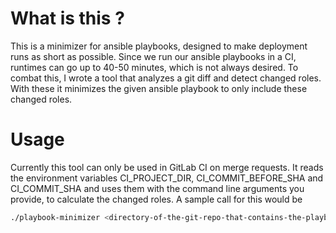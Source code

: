 # What is this ?

This is a minimizer for ansible playbooks, designed to make deployment runs as short as possible. Since
we run our ansible playbooks in a CI, runtimes can go up to 40-50 minutes, which is not always desired.
To combat this, I wrote a tool that analyzes a git diff and detect changed roles. With these it minimizes the given ansible
playbook to only include these changed roles.


# Usage

Currently this tool can only be used in GitLab CI on merge requests. It reads the environment variables
CI_PROJECT_DIR, CI_COMMIT_BEFORE_SHA and CI_COMMIT_SHA and uses them with the command line arguments you provide,
to calculate the changed roles. A sample call for this would be
```bash
./playbook-minimizer <directory-of-the-git-repo-that-contains-the-playbook> <playbook-name> <out_path-and-name-of-new-playbook> 
```

